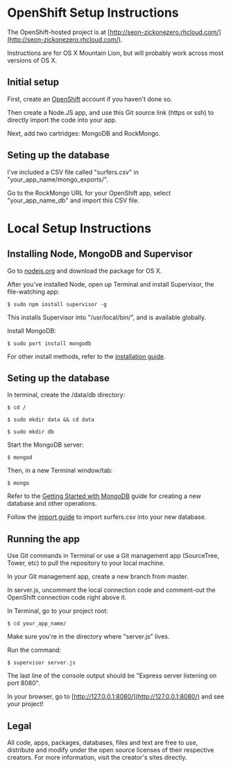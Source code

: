 OpenShift Setup Instructions
============================

The OpenShift-hosted project is at [http://seon-zickonezero.rhcloud.com/](http://seon-zickonezero.rhcloud.com/).

Instructions are for OS X Mountain Lion, but will probably work across most versions of OS X.

Initial setup
-------------

First, create an [OpenShift](https://www.openshift.com/) account if you haven't done so.

Then create a Node.JS app, and use this Git source link (https or ssh) to directly import the code into your app.

Next, add two cartridges: MongoDB and RockMongo.

Seting up the database
----------------------

I've included a CSV file called "surfers.csv" in "your_app_name/mongo_exports/".

Go to the RockMongo URL for your OpenShift app, select "your_app_name_db" and import this CSV file.

Local Setup Instructions
========================

Installing Node, MongoDB and Supervisor
---------------------------------------

Go to [nodejs.org](http://nodejs.org/) and download the package for OS X.

After you've installed Node, open up Terminal and install Supervisor, the file-watching app:

`$ sudo npm install supervisor -g`

This installs Supervisor into "/usr/local/bin/", and is available globally.

Install MongoDB:

`$ sudo port install mongodb`

For other install methods, refer to the [installation guide](http://docs.mongodb.org/manual/tutorial/install-mongodb-on-os-x/).

Seting up the database
----------------------

In terminal, create the /data/db directory:

`$ cd /`

`$ sudo mkdir data && cd data`

`$ sudo mkdir db`

Start the MongoDB server:

`$ mongod`

Then, in a new Terminal window/tab:

`$ mongo`

Refer to the [Getting Started with MongoDB](http://docs.mongodb.org/manual/tutorial/getting-started/) guide for creating a new database and other operations.

Follow the [import guide](http://docs.mongodb.org/manual/reference/program/mongoimport/) to import surfers.csv into your new database.

Running the app
---------------

Use Git commands in Terminal or use a Git management app (SourceTree, Tower, etc) to pull the repository to your local machine.

In your Git management app, create a new branch from master.

In server.js, uncomment the local connection code and comment-out the OpenShift connection code right above it.

In Terminal, go to your project root:

`$ cd your_app_name/`

Make sure you're in the directory where "server.js" lives.

Run the command:

`$ supervisor server.js`

The last line of the console output should be "Express server listening on port 8080".

In your browser, go to [http://127.0.0.1:8080/](http://127.0.0.1:8080/) and see your project!

Legal
-----

All code, apps, packages, databases, files and text are free to use, distribute and modify under the open source licenses of their respective creators. For more information, visit the creator's sites directly.